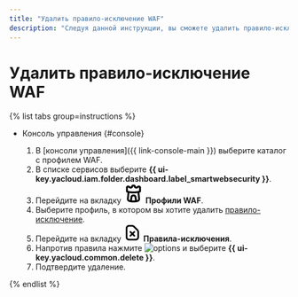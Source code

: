 ```yaml
---
title: "Удалить правило-исключение WAF"
description: "Следуя данной инструкции, вы сможете удалить правило-исключение для WAF."
---
```


# Удалить правило-исключение WAF

{% list tabs group=instructions %}

- Консоль управления {#console}

  1. В [консоли управления]({{ link-console-main }}) выберите каталог с профилем WAF.
  1. В списке сервисов выберите **{{ ui-key.yacloud.iam.folder.dashboard.label_smartwebsecurity }}**.
  1. Перейдите на вкладку ![image](../../_assets/smartwebsecurity/waf.svg) **Профили WAF**.
  1. Выберите профиль, в котором вы хотите удалить [правило-исключение](../concepts/waf.md#exclusion-rules).
  1. Перейдите на вкладку ![image](../../_assets/console-icons/file-xmark.svg) **Правила-исключения**.
  1. Напротив правила нажмите ![options](../../_assets/console-icons/ellipsis.svg) и выберите **{{ ui-key.yacloud.common.delete }}**.
  1. Подтвердите удаление.
   
{% endlist %}
